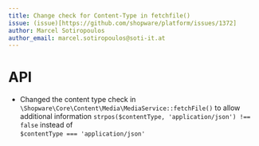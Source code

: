 ```yaml
---
title: Change check for Content-Type in fetchfile()
issue: (issue)[https://github.com/shopware/platform/issues/1372]
author: Marcel Sotiropoulos
author_email: marcel.sotiropoulos@soti-it.at
---
```

# API
*  Changed the content type check in `\Shopware\Core\Content\Media\MediaService::fetchFile()` to allow additional information
```strpos($contentType, 'application/json') !== false``` instead of  
```$contentType === 'application/json'```
